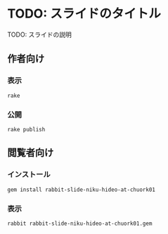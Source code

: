 # TODO: スライドのタイトル

TODO: スライドの説明

## 作者向け

### 表示

    rake

### 公開

    rake publish

## 閲覧者向け

### インストール

    gem install rabbit-slide-niku-hideo-at-chuork01

### 表示

    rabbit rabbit-slide-niku-hideo-at-chuork01.gem

